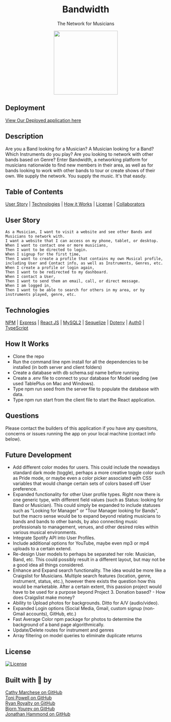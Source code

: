 <h1 align="center">Bandwidth</h1> 
<p align="center">The Network for Musicians</p>
<p align="center">
<img width="200" src="https://raw.githubusercontent.com/rroyalty/bandwidth/main/client/public/favicon.ico">
</p>

## Deployment
<a href="https://www.youtube.com/watch?v=dQw4w9WgXcQ">View Our Deployed application here</a>

## Description
 Are you a Band looking for a Musician? A Musician looking for a Band? Which Instruments do you play? Are you looking to network with other bands based on Genre? Enter Bandwidth, a networking platform for musicians nationwide to find new members in their area, as well as for bands looking to work with other bands to tour or create shows of their own. We supply the network. You supply the music. It's that easdy.

## Table of Contents
   [User Story](#user-story) | [Technologies](#technologies) | [How it Works](#how-it-works) | [License](#license) | [Collaborators](#collaborators)    


## User Story
```
As a Musician, I want to visit a website and see other Bands and Musicians to network with.
I want a website that I can access on my phone, tablet, or desktop.
When I want to contact one or more musicians,
Then I want to be directed to login.
When I signup for the first time,
Then I want to create a profile that contains my own Musical profile, including User and Contact info, as well as Instruments, Genres, etc.
When I create a profile or login again,
Then I want to be redirected to my dashboard.
When I contact a User,
Then I want to send them an email, call, or direct message.
When I am logged in,
Then I want to be able to search for others in my area, or by instruments played, genre, etc.
```
## Technologies
[NPM](https://www.npmjs.com/) | [Express](https://www.npmjs.com/package/express) | [React JS](https://reactjs.org/) | [MySQL2](https://www.npmjs.com/package/mysql2) | [Sequelize](https://www.npmjs.com/package/sequelize) | [Dotenv](https://www.npmjs.com/package/dotenv) | [Auth0](https://auth0.com/#!) | [TypeScript](https://www.typescriptlang.org/)

## How It Works
* Clone the repo
* Run the command line npm install for all the dependencies to be installed (in both server and client folders)
* Create a database with db schema.sql name before running
* Create a .env file to connect to your database for Model seeding (we used TablePlus on Mac and Windows).
* Type npm run seed from the server file to populate the database with data.
* Type npm run start from the client file to start the React application.

## Questions
Please contact the builders of this application if you have any quesitons, concerns or issues running the app on your local machine (contact info below).

## Future Development
* Add different color modes for users. This could include the nowadays standard dark mode (toggle), perhaps a more creative toggle color such as Pride mode, or maybe even a color picker associated with CSS variables that would change certain sets of colors based off User preference.
* Expanded functionality for other User profile types. Right now there is one generic type, with different field values (such as Status: looking for Band or Musician). This could simply be expanded to include statuses such as "Looking for Manager" or "Tour Manager looking for Bands", but the macro sense would be to expand beyond relating musicians to bands and bands to other bands, by also connecting music professionals to management, venues, and other desired roles within various musical environments.
* Integrate Spotify API into User Profiles. 
* Include additional options for YouTube, maybe even mp3 or mp4 uploads to a certain extend.
* Re-design User models to perhaps be separated her role: Musician, Band, etc. This could possibly result in a different layout, but may not be a good idea all things considered.
* Enhance and Expand search functionality. The idea would be more like a Craigslist for Musicians. Multiple search features (location, genre, instrument, status, etc.), however there exists the question how this would be marketable. After a certain extent, this passion project would have to be used for a purpose beyond Project 3. Donation based? - How does Craigslist make money?
* Ability to Upload photos for backgrounds. Ditto for A/V (audio/video).
* Expanded Login options (Social Media, Gmail, custom signup (non-Gmail accounts), GitHub, etc.)
* Fast Average Color npm package for photos to determine the background of a band page algorithmically.
* Update/Delete routes for instrument and genres
* Array filtering on model queries to eliminate duplicate returns


## License
[![License](https://img.shields.io/badge/License-MIT-blue.svg)](https://opensource.org/licenses/MIT)

## Built with 🤘 by

[Cathy Marchese on GitHub](https://github.com/crrmarchese)<br/>
[Toni Powell on GitHub](https://github.com/tonipow3ll)<br/>
[Ryan Royalty on GitHub](https://github.com/rroyalty)<br/>
[Bjorn Yourey on GitHub](https://github.com/byourey)<br/>
[Jonathan Hammond on GitHub](https://github.com/Pythonidaer)<br/>

